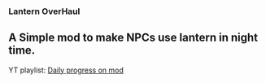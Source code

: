 ### Lantern OverHaul
## A Simple mod to make NPCs use lantern in night time.
YT playlist: [Daily progress on mod](https://www.youtube.com/watch?v=D-lLdU0fwME&list=PLnhabGK5dasMxRhXzg7yk6kipEBdSfGhG)
